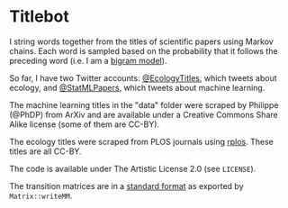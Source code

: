 Titlebot
=========

I string words together from the titles of scientific papers using Markov chains. Each word is sampled based on the probability that it follows the preceding word (i.e. I am a [bigram model](http://en.wikipedia.org/wiki/Bigram)).

So far, I have two Twitter accounts: [@EcologyTitles](https://twitter.com/EcologyTitles), which tweets about ecology, and [@StatMLPapers](https://twitter.com/StatMLPapers), which tweets about machine learning.

The machine learning titles in the "data" folder were scraped by Philippe (@PhDP) from ArXiv and are available under a Creative Commons Share Alike license (some of them are CC-BY).

The ecology titles were scraped from PLOS journals using [rplos](https://github.com/ropensci/rplos). These titles are all CC-BY.

The code is available under The Artistic License 2.0 (see `LICENSE`).

The transition matrices are in a [standard format](http://math.nist.gov/MatrixMarket/formats.html#MMformat) as exported by `Matrix::writeMM`.
